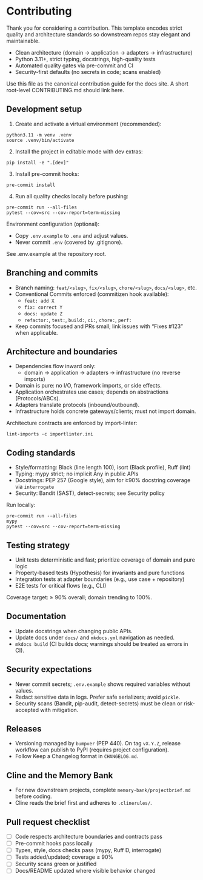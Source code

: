 # Contributing

Thank you for considering a contribution. This template encodes strict quality and architecture standards so downstream repos stay elegant and maintainable.

- Clean architecture (domain → application → adapters → infrastructure)
- Python 3.11+, strict typing, docstrings, high-quality tests
- Automated quality gates via pre-commit and CI
- Security-first defaults (no secrets in code; scans enabled)

Use this file as the canonical contribution guide for the docs site. A short root-level CONTRIBUTING.md should link here.

## Development setup

1) Create and activate a virtual environment (recommended):
```
python3.11 -m venv .venv
source .venv/bin/activate
```

2) Install the project in editable mode with dev extras:
```
pip install -e ".[dev]"
```

3) Install pre-commit hooks:
```
pre-commit install
```

4) Run all quality checks locally before pushing:
```
pre-commit run --all-files
pytest --cov=src --cov-report=term-missing
```

Environment configuration (optional):
- Copy `.env.example` to `.env` and adjust values.
- Never commit `.env` (covered by .gitignore).

See .env.example at the repository root.

## Branching and commits

- Branch naming: `feat/<slug>`, `fix/<slug>`, `chore/<slug>`, `docs/<slug>`, etc.
- Conventional Commits enforced (commitizen hook available):
  - `feat: add X`
  - `fix: correct Y`
  - `docs: update Z`
  - `refactor:`, `test:`, `build:`, `ci:`, `chore:`, `perf:`
- Keep commits focused and PRs small; link issues with “Fixes #123” when applicable.

## Architecture and boundaries

- Dependencies flow inward only:
  - domain → application → adapters → infrastructure (no reverse imports)
- Domain is pure: no I/O, framework imports, or side effects.
- Application orchestrates use cases; depends on abstractions (Protocols/ABCs).
- Adapters translate protocols (inbound/outbound).
- Infrastructure holds concrete gateways/clients; must not import domain.

Architecture contracts are enforced by import-linter:
```
lint-imports -c importlinter.ini
```

## Coding standards

- Style/formatting: Black (line length 100), isort (Black profile), Ruff (lint)
- Typing: mypy strict; no implicit Any in public APIs
- Docstrings: PEP 257 (Google style), aim for ≥90% docstring coverage via `interrogate`
- Security: Bandit (SAST), detect-secrets; see Security policy

Run locally:
```
pre-commit run --all-files
mypy
pytest --cov=src --cov-report=term-missing
```

## Testing strategy

- Unit tests deterministic and fast; prioritize coverage of domain and pure logic
- Property-based tests (Hypothesis) for invariants and pure functions
- Integration tests at adapter boundaries (e.g., use case + repository)
- E2E tests for critical flows (e.g., CLI)

Coverage target: ≥ 90% overall; domain trending to 100%.

## Documentation

- Update docstrings when changing public APIs.
- Update docs under `docs/` and `mkdocs.yml` navigation as needed.
- `mkdocs build` (CI builds docs; warnings should be treated as errors in CI).

## Security expectations

- Never commit secrets; `.env.example` shows required variables without values.
- Redact sensitive data in logs. Prefer safe serializers; avoid `pickle`.
- Security scans (Bandit, pip-audit, detect-secrets) must be clean or risk-accepted with mitigation.

## Releases

- Versioning managed by `bumpver` (PEP 440). On tag `vX.Y.Z`, release workflow can publish to PyPI (requires project configuration).
- Follow Keep a Changelog format in `CHANGELOG.md`.

## Cline and the Memory Bank

- For new downstream projects, complete `memory-bank/projectbrief.md` before coding.
- Cline reads the brief first and adheres to `.clinerules/`.

## Pull request checklist

- [ ] Code respects architecture boundaries and contracts pass
- [ ] Pre-commit hooks pass locally
- [ ] Types, style, docs checks pass (mypy, Ruff D, interrogate)
- [ ] Tests added/updated; coverage ≥ 90%
- [ ] Security scans green or justified
- [ ] Docs/README updated where visible behavior changed

